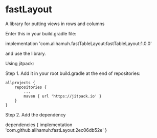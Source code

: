 # fastLayout
A library for putting views in rows and columns


Enter this in your build.gradle file:

implementation 'com.alihamuh.fastTableLayout:fastTableLayout:1.0.0'

and use the library.

Using jitpack:

Step 1. Add it in your root build.gradle at the end of repositories:

	allprojects {
		repositories {
			...
			maven { url 'https://jitpack.io' }
		}
	}
Step 2. Add the dependency


dependencies {
	        implementation 'com.github.alihamuh:fastLayout:2ec06db52e'
	}
	
	
